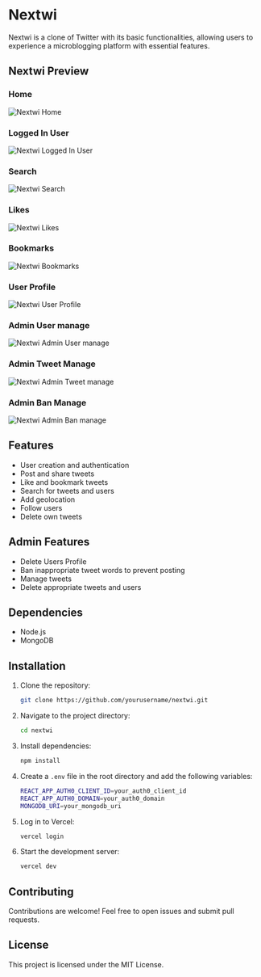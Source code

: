 # Nextwi

Nextwi is a clone of Twitter with its basic functionalities, allowing users to experience a microblogging platform with essential features.

## Nextwi Preview

### Home
![Nextwi Home](https://github.com/tricticle/neXTwi/blob/master/public/assets/home.png)
### Logged In User
![Nextwi Logged In User](https://github.com/tricticle/neXTwi/blob/master/public/assets/logged_in.png)
### Search
![Nextwi Search](https://github.com/tricticle/neXTwi/blob/master/public/assets/search.png)
### Likes
![Nextwi Likes](https://github.com/tricticle/neXTwi/blob/master/public/assets/likes.png)
### Bookmarks
![Nextwi Bookmarks](https://github.com/tricticle/neXTwi/blob/master/public/assets/bookmarks.png)
### User Profile
![Nextwi User Profile](https://github.com/tricticle/neXTwi/blob/master/public/assets/profile.png)
### Admin User manage
![Nextwi Admin User manage](https://github.com/tricticle/neXTwi/blob/master/public/assets/admin_user_manage.png)
### Admin Tweet Manage
![Nextwi Admin Tweet manage](https://github.com/tricticle/neXTwi/blob/master/public/assets/admin_tweet_manage.png)
### Admin Ban Manage
![Nextwi Admin Ban manage](https://github.com/tricticle/neXTwi/blob/master/public/assets/admin_ban_manage.png)


## Features

- User creation and authentication
- Post and share tweets
- Like and bookmark tweets
- Search for tweets and users
- Add geolocation
- Follow users
- Delete own tweets

## Admin Features

- Delete Users Profile
- Ban inappropriate tweet words to prevent posting
- Manage tweets
- Delete appropriate tweets and users

## Dependencies

- Node.js
- MongoDB

## Installation

1. Clone the repository:
   ```sh
   git clone https://github.com/yourusername/nextwi.git
   ```
2. Navigate to the project directory:
   ```sh
   cd nextwi
   ```
3. Install dependencies:
   ```sh
   npm install
   ```
4. Create a `.env` file in the root directory and add the following variables:
   ```sh
   REACT_APP_AUTH0_CLIENT_ID=your_auth0_client_id
   REACT_APP_AUTH0_DOMAIN=your_auth0_domain
   MONGODB_URI=your_mongodb_uri
   ```
5. Log in to Vercel:
   ```sh
   vercel login
   ```
6. Start the development server:
   ```sh
   vercel dev
   ```

## Contributing

Contributions are welcome! Feel free to open issues and submit pull requests.

## License

This project is licensed under the MIT License.

